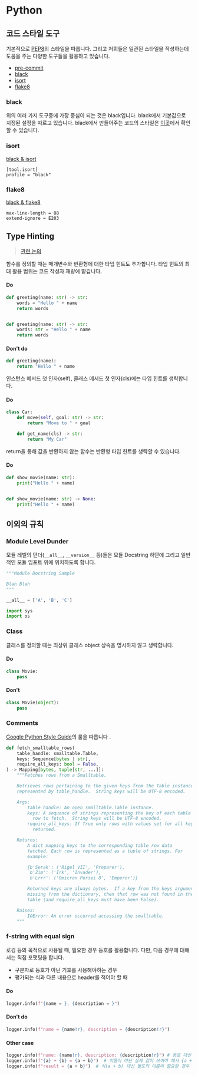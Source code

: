 Python
====

## 코드 스타일 도구

기본적으로 [PEP8](https://www.python.org/dev/peps/pep-0008/)의 스타일을 따릅니다. 그리고 저희들은 일관된 스타일을 작성하는데 도움을 주는 다양한 도구들을 활용하고 있습니다.
- [pre-commit](https://pre-commit.com/)
- [black](https://black.readthedocs.io/en/stable/)
- [isort](https://pycqa.github.io/isort/)
- [flake8](https://flake8.pycqa.org/en/latest/)

### black
위의 여러 가지 도구중에 가장 중심이 되는 것은 black입니다. black에서 기본값으로 지정된 설정을 따르고 있습니다.
black에서 만들어주는 코드의 스타일은 [이곳](https://black.readthedocs.io/en/stable/the_black_code_style/current_style.html)에서 확인할 수 있습니다.

### isort
[black & isort](https://black.readthedocs.io/en/stable/guides/using_black_with_other_tools.html#isort)
```
[tool.isort]
profile = "black"
```

### flake8
[black & flake8](https://black.readthedocs.io/en/stable/guides/using_black_with_other_tools.html#flake8)
```
max-line-length = 88
extend-ignore = E203
```

## Type Hinting
> [관련 논의](https://github.com/8percent/styleguide/discussions/47)


함수를 정의할 때는 매개변수와 반환형에 대한 타입 힌트도 추가합니다. 타입 힌트의 최대 활용 범위는 코드 작성자 재량에 맡깁니다.

#### Do
```python
def greeting(name: str) -> str:
    words = "Hello " + name
    return words


def greeting(name: str) -> str:
    words: str = "Hello " + name
    return words
```

#### Don't do
```python
def greeting(name):
    return "Hello " + name
```

인스턴스 메서드 첫 인자(self), 클래스 메서드 첫 인자(cls)에는 타입 힌트를 생략합니다.

#### Do
```python
class Car:
    def move(self, goal: str) -> str:
        return "Move to " + goal

    def get_name(cls) -> str:
        return "My Car"
```

return을 통해 값을 반환하지 않는 함수는 반환형 타입 힌트를 생략할 수 있습니다.

#### Do
```python
def show_movie(name: str):
    print("Hello " + name)


def show_movie(name: str) -> None:
    print("Hello " + name)
```


## 이외의 규칙


### Module Level Dunder
모듈 레벨의 던더(`__all__`, `__version__` 등)들은 모듈 Docstring 하단에 그리고 일반적인 모듈 임포트 위에 위치하도록 합니다.

```python
"""Module Docstring Sample

Blah Blah
"""

__all__ = ['A', 'B', 'C']

import sys
import os
```

### Class
클래스를 정의할 때는 최상위 클래스 object 상속을 명시하지 않고 생략합니다.

#### Do
```python
class Movie:
    pass
```

#### Don't
```python
class Movie(object):
    pass
```


### Comments
[Google Python Style Guide](http://google.github.io/styleguide/pyguide.html#38-comments-and-docstrings)의 룰을 따릅니다 .
```python
def fetch_smalltable_rows(
    table_handle: smalltable.Table,
    keys: Sequence[bytes | str],
    require_all_keys: bool = False,
) -> Mapping[bytes, tuple[str, ...]]:
    """Fetches rows from a Smalltable.

    Retrieves rows pertaining to the given keys from the Table instance
    represented by table_handle.  String keys will be UTF-8 encoded.

    Args:
        table_handle: An open smalltable.Table instance.
        keys: A sequence of strings representing the key of each table
          row to fetch.  String keys will be UTF-8 encoded.
        require_all_keys: If True only rows with values set for all keys will be
          returned.

    Returns:
        A dict mapping keys to the corresponding table row data
        fetched. Each row is represented as a tuple of strings. For
        example:

        {b'Serak': ('Rigel VII', 'Preparer'),
         b'Zim': ('Irk', 'Invader'),
         b'Lrrr': ('Omicron Persei 8', 'Emperor')}

        Returned keys are always bytes.  If a key from the keys argument is
        missing from the dictionary, then that row was not found in the
        table (and require_all_keys must have been False).

    Raises:
        IOError: An error occurred accessing the smalltable.
    """
```

### f-string with equal sign
로깅 등의 목적으로 사용될 때, 필요한 경우 등호를 활용합니다. 다만, 다음 경우에 대해서는 직접 포맷팅을 합니다.
- 구분자로 등호가 아닌 기호를 사용해야하는 경우
- 평가되는 식과 다른 내용으로 header를 적어야 할 때

#### Do
```python
logger.info(f"{name = }, {description = }")
```

#### Don't do
```python
logger.info(f"name = {name!r}, description = {description!r}")
```

#### Other case
```python
logger.info(f"name: {name!r}, description: {description!r}") # 등호 대신 쌍점 사용이 필요한 경우
logger.info(f"{a} + {b} = {a + b}")  # 이름이 아닌 실제 값이 쓰여야 해서 {a + b = }로 대체할 수 없는 경우
logger.info(f"result = {a + b}")  # 식(a + b) 대신 별도의 이름이 필요한 경우
```
